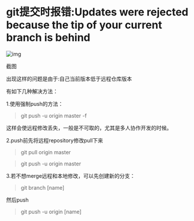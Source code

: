 # git提交时报错:Updates were rejected because the tip of your current branch is behind



![img](https://upload-images.jianshu.io/upload_images/1252625-c35c5979dea51dcf.png?imageMogr2/auto-orient/strip|imageView2/2/w/1142/format/webp)

截图

出现这样的问题是由于:自己当前版本低于远程仓库版本

有如下几种解决方法：

1.使用强制push的方法：

> git push -u origin master -f

这样会使远程修改丢失，一般是不可取的，尤其是多人协作开发的时候。

2.push前先将远程repository修改pull下来

> git pull origin master

> git push -u origin master

3.若不想merge远程和本地修改，可以先创建新的分支：

> git branch [name]

然后push

> git push -u origin [name]